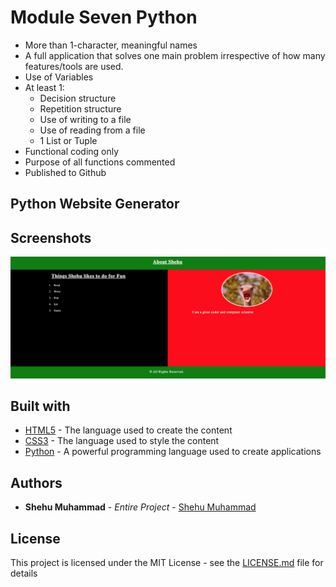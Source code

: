 # Module Seven Python
- More than 1-character, meaningful names
- A full application that solves one main problem irrespective of how many features/tools are used.
- Use of Variables
- At least 1:
    - Decision structure
    - Repetition structure
    - Use of writing to a file
    - Use of reading from a file
    - 1 List or Tuple
- Functional coding only
- Purpose of all functions commented
- Published to Github
## Python Website Generator
## Screenshots
![A screenshot of website built by running python application](https://github.com/Shehu-Muhammad/Module_Seven/blob/601dea2fe3935821c586a81f30902180ff2008f1/Screen%20Shot%202022-09-20%20at%201.01.56%20PM.png)
## Built with
* [HTML5](https://webplatform.github.io/docs/html/html5/) - The language used to create the content
* [CSS3](https://devdocs.io/css/) - The language used to style the content
* [Python](https://docs.python.org/3/tutorial/) - A powerful programming language used to create applications
## Authors
* **Shehu Muhammad** - *Entire Project* - [Shehu Muhammad](https://github.com/Shehu-Muhammad/)
## License
This project is licensed under the MIT License - see the [LICENSE.md](LICENSE.md) file for details
